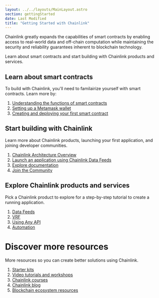 ```yaml
---
layout: ../../layouts/MainLayout.astro
section: gettingStarted
date: Last Modified
title: "Getting Started with Chainlink"
---
```


Chainlink greatly expands the capabilities of smart contracts by enabling access to real-world data and off-chain computation while maintaining the security and reliability guarantees inherent to blockchain technology.

Learn about smart contracts and start building with Chainlink products and services.

## Learn about smart contracts

To build with Chainlink, you'll need to familairize yourself with smart contracts. Learn more by:

1. [Understanding the functions of smart contracts](https://www.chainlink.education/description/chainlinkIntroduction)
2. [Setting up a Metamask wallet](../fund-your-contract)
3. [Creating and deploying your first smart contract](../deploy-your-first-contract)

## Start building with Chainlink

Learn more about Chainlink products, launching your first application, and joining developer communities.

1. [Chainlink Architecture Overview]()
2. [Launch an application using Chainlink Data Feeds](../consuming-data-feeds)
3. [Explore documentation](https://docs.chain.link/ethereum/)
4. [Join the Community](../developer-communications)

## Explore Chainlink products and services 

Pick a Chainlink product to explore for a step-by-step tutorial to create a running application.

1. [Data Feeds](../data-feed-learning.md)
2. [VRF]()
3. [Using Any API]()
4. [Automation]()

# Discover more resources 

More resources so you can create better solutions using Chainlink.

1. [Starter kits](https://github.com/smartcontractkit/starter-kits)
2. [Video tutorials and workshops](https://www.youtube.com/c/Chainlink)
3. [Chainlink courses](https://www.chainlink.education/)
4. [Chainlink blog](https://www.blog.chain.link/)
5. [Blockchain ecosystem resources](https://www.blockchain.education/)
